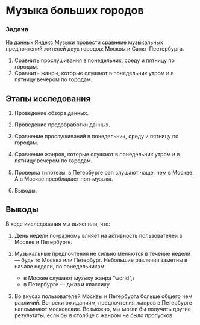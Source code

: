 # Музыка больших городов

### Задача
На данных Яндекс.Музыки провести сравнеие музыкальных предпочтений жителей двух городов: Москвы и Санкт-Пеетербурга.

1. Сравнить прослушивания в понедельник, среду и пятницу по городам.
2. Сравнить жанры, которые слушают в понедельник утром и в пятницу вечером по городам.
   
## Этапы исследования
1. Проведение обзора данных.

2. Проведение предобработки данных.

3. Сравнение прослушиваний в понедельник, среду и пятницу по городам.

4. Сравнение жанров, которые слушают в понедельник утром и в пятницу вечером по городам.

5. Проверка гипотезы: в Петербурге рэп слушают чаще, чем в Москве. А в Москве преобладает поп-музыка.

6. Выводы.

## Выводы
В ходе ииследования мы выяснили, что:

1. День недели по-разному влияет на активность пользователей в Москве и Петербурге.

2. Музыкальные предпочтения не сильно меняются в течение недели — будь то Москва или Петербург. Небольшие различия заметны в начале недели, по понедельникам:

   * в Москве слушают музыку жанра “world”,\
   * в Петербурге — джаз и классику.
3. Во вкусах пользователей Москвы и Петербурга больше общего чем различий. Вопреки ожиданиям, предпочтения жанров в Петербурге напоминают московские.
Возможно, мы могли бы получить другие результаты, если бы в столбце с жанром не было пропусков.
